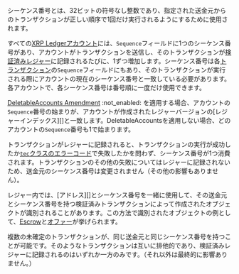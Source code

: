 シーケンス番号とは、32ビットの符号なし整数であり、指定された送金元からのトランザクションが正しい順序で1回だけ実行されるようにするために使用されます。

すべての[XRP Ledgerアカウント](accounts.html)には、`Sequence`フィールドに1つのシーケンス番号があり、アカウントがトランザクションを送信し、そのトランザクションが[検証済みレジャー](ledgers.html)に記録されるたびに、1ずつ増加します。シーケンス番号は各[トランザクション](transaction-basics.html)の`Sequence`フィールドにもあり、そのトランザクションが実行される際にアカウントの現在のシーケンス番号と一致している必要があります。各アカウントで、各シーケンス番号は番号順に一度だけ使用できます。

[DeletableAccounts Amendment](known-amendments.html#deletableaccounts) :not_enabled: を適用する場合、アカウントの`Sequence`番号の始まりが、アカウントが作成されたレジャーバージョンの[レジャーインデックス][]と一致します。DeletableAccountsを適用しない場合、どのアカウントの`Sequence`番号も1で始まります。

トランザクションがレジャーに記録されると、トランザクションの実行が成功したか[`tec`クラスのエラーコード](tec-codes.html)で失敗したかを問わず、シーケンス番号が1つ消費されます。トランザクションのその他の失敗についてはレジャーに記録されないため、送金元のシーケンス番号は変更されません（その他の影響もありません）。

レジャー内では、[アドレス][]とシーケンス番号を一緒に使用して、その送金元とシーケンス番号を持つ検証済みトランザクションによって作成されたオブジェクトが識別されることがあります。この方法で識別されたオブジェクトの例として、[Escrow](escrow.html)と[オファー](offers.html)が挙げられます。

複数の未確定のトランザクションが、同じ送金元と同じシーケンス番号を持つことが可能です。そのようなトランザクションは互いに排他的であり、検証済みレジャーに記録されるのはいずれか一方のみです。（それ以外は最終的に影響ありません。）

